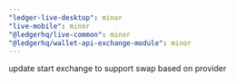 ```yaml
---
"ledger-live-desktop": minor
"live-mobile": minor
"@ledgerhq/live-common": minor
"@ledgerhq/wallet-api-exchange-module": minor
---
```


update start exchange to support swap based on provider
